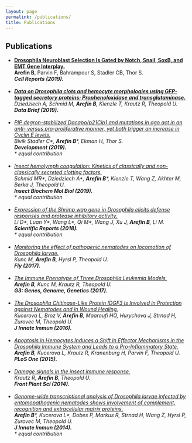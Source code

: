 ```yaml
---
layout: page
permalink: /publications/
title: Publications
---
```


<h2>Publications</h2>

<ul>
	<li>
		<a href="https://www.ncbi.nlm.nih.gov/pubmed/31825841">	<b>Drosophila Neuroblast Selection Is Gated by Notch, Snail, SoxB, and EMT Gene Interplay.</b></a><br><b>Arefin B</b>, Parvin F, Bahrampour S, Stadler CB, Thor S.<br><i>
	<b>Cell Reports (2019).</b>
  
  
  </li><br>
	<li>
		<a href="https://www.ncbi.nlm.nih.gov/pubmed/31367663"><b>Data on Drosophila clots and hemocyte morphologies using GFP-tagged secretory proteins: Prophenoloxidase and transglutaminase.</b></a><br>
	Dziedziech A, Schmid M, <b>Arefin B</b>, Kienzle T, Krautz R, Theopold U.<br><i>
	<b>Data Brief (2019).</b>
	
  </li><br>
	<li>
	<a href="https://www.ncbi.nlm.nih.gov/pubmed/31289041">	<div class="color-button">PIP degron-stabilized Dacapo/p21Cip1 and mutations in ago act in an anti- versus pro-proliferative manner, yet both trigger an increase in Cyclin E levels.</div></a>
	Bivik Stadler C*, <b>Arefin B</b>*, Ekman H, Thor S.<br><i>
	<b>Development (2019).</b><br>
	* equal contribution

</li><br>
<li>
	<a href="https://www.ncbi.nlm.nih.gov/pubmed/30974174">	<div class="color-button">Insect hemolymph coagulation: Kinetics of classically and non-classically secreted clotting factors.</div></a>
	Schmid MR*, Dziedziech A*, <b>Arefin B</b>*, Kienzle T, Wang Z, Akhter M, Berka J, Theopold U.<br><i>
	<b>Insect Biochem Mol Biol (2019).</b><br>
	* equal contribution	
	
 </li><br>
	<li>
	<a href="https://www.ncbi.nlm.nih.gov/pubmed/29884877">	<div class="color-button">Expression of the Shrimp wap gene in Drosophila elicits defense responses and protease inhibitory activity.</div></a>
	Li D*, Luan Y*, Wang L*, Qi M*, Wang J, Xu J, <b>Arefin B</b>, Li M.<br><i>
	<b>Scientific Reports (2018).</b><br>
	* equal contribution
	
</li><br>
	<li>
	<a href="https://www.ncbi.nlm.nih.gov/pubmed/28631995">	<div class="color-button">Monitoring the effect of pathogenic nematodes on locomotion of Drosophila larvae.</div></a>
	Kunc M, <b>Arefin B</b>, Hyrsl P, Theopold U.<br><i>
	<b>Fly (2017).</b>
	
</li><br>
	<li>
	<a href="https://www.ncbi.nlm.nih.gov/pubmed/28476910">	<div class="color-button">The Immune Phenotype of Three Drosophila Leukemia Models.</div></a>
	<b>Arefin B</b>, Kunc M, Krautz R, Theopold U.<br><i>
	<b>G3: Genes, Genome, Genetics (2017).</b>
	
	
</li><br>
	<li>
	<a href="https://www.ncbi.nlm.nih.gov/pubmed/26694862">	<div class="color-button">The Drosophila Chitinase-Like Protein IDGF3 Is Involved in Protection against Nematodes and in Wound Healing.</div></a>
	Kucerova L, Broz V, <b>Arefin B</b>, Maaroufi HO, Hurychova J, Strnad H, Zurovec M, Theopold U.<br><i>
	<b>J Innate Immun (2016).</b>
	
	
</li><br>
	<li>
	<a href="https://www.ncbi.nlm.nih.gov/pubmed/26322507">	<div class="color-button">Apoptosis in Hemocytes Induces a Shift in Effector Mechanisms in the Drosophila Immune System and Leads to a Pro-Inflammatory State.</div></a>
	<b>Arefin B</b>, Kucerova L, Krautz R, Kranenburg H, Parvin F, Theopold U.<br><i>
	<b>PLoS One (2015).</b>
	
	
</li><br>
	<li>
	<a href="https://www.ncbi.nlm.nih.gov/pubmed/25071815">	<div class="color-button">Damage signals in the insect immune response.</div></a>
	Krautz R, <b>Arefin B</b>, Theopold U.<br><i>
	<b>Front Plant Sci (2014).</b>	
	
	
</li><br>
	<li>
	<a href="https://www.ncbi.nlm.nih.gov/pubmed/23988573">	<div class="color-button">Genome-wide transcriptional analysis of Drosophila larvae infected by entomopathogenic nematodes shows involvement of complement, recognition and extracellular matrix proteins.</div></a>
	<b>Arefin B</b>*, Kucerova L*, Dobes P, Markus R, Strnad H, Wang Z, Hyrsl P, Zurovec M, Theopold U.<br><i>
	<b>J Innate Immun (2014).</b><br>
	* equal contribution
	
	
	
	
